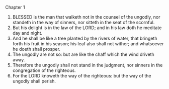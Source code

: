 

Chapter 1

1. BLESSED is the man that walketh not in the counsel of the ungodly, nor standeth in the way of sinners, nor sitteth in the seat of the scornful.
2. But his delight is in the law of the LORD; and in his law doth he meditate day and night.
3. And he shall be like a tree planted by the rivers of water, that bringeth forth his fruit in his season; his leaf also shall not wither; and whatsoever he doeth shall prosper.
4. The ungodly are not so: but are like the chaff which the wind driveth away.
5. Therefore the ungodly shall not stand in the judgment, nor sinners in the congregation of the righteous.
6. For the LORD knoweth the way of the righteous: but the way of the ungodly shall perish.
